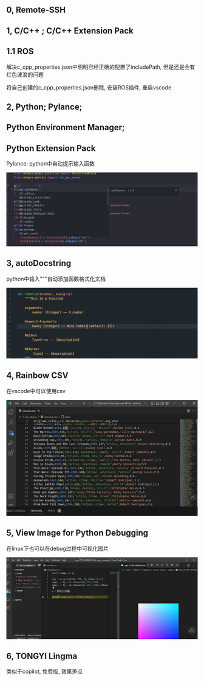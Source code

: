 ## 0, Remote-SSH

## 1, C/C++ ; C/C++ Extension Pack

## 1.1 ROS

解决c_cpp_properties.json中明明已经正确的配置了includePath, 但是还是会有红色波浪的问题

将自己创建的c_cpp_properties.json删除, 安装ROS插件, 重启vscode

## 2, Python; Pylance; 

## Python Environment Manager; 

## Python Extension Pack

Pylance: python中自动提示输入函数

![](assets/pylance.jpg)

## 3, autoDocstring

python中输入"""自动添加函数格式化文档

![](assets/autoDocstring.jpg)

## 4, Rainbow CSV

在vscode中可以使用csv

![](assets/rainbow.jpg)

## 5, View Image for Python Debugging

在linux下也可以在debug过程中可视化图片

![](assets/view_image.jpg)

##  6, TONGYI Lingma

类似于copilot, 免费版, 效果差点

